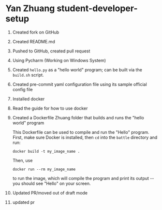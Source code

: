 # Yan Zhuang student-developer-setup

1) Created fork on GitHub

2) Created README.md

3) Pushed to GitHub, created pull request

4) Using Pycharm (Working on Windows System)

5) Created `hello.py` as a "hello world" program; can be built via the `build.sh` script.

6) Created pre-commit yaml configuration file using its sample official config file

7) Installed docker
8) Read the guide for how to use docker
9) Created a Dockerfile Zhuang folder that builds and runs the "hello world" program

    This Dockerfile can be used to compile and run the "Hello" program. First, make sure Docker is installed, then `cd` into the `battle` directory and run:

    `docker build -t my_image_name .`

    Then, use

    `docker run --rm my_image_name`

    to run the image, which will compile the program and print its output -- you should see "Hello" on your screen.

10) Updated PR/moved out of draft mode

11) updated pr
